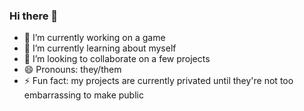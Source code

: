 ### Hi there 👋

<!--
**000000-hello-000000/000000-hello-000000** is a ✨ _special_ ✨ repository because its `README.md` (this file) appears on your GitHub profile.
-->

- 🔭 I’m currently working on a game
- 🌱 I’m currently learning about myself
- 👯 I’m looking to collaborate on a few projects
- 😄 Pronouns: they/them
- ⚡ Fun fact: my projects are currently privated until they're not too embarrassing to make public
